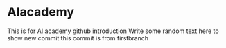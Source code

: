 # AIacademy
This is for AI academy github introduction
Write some random text here to show new commit 
this commit is from firstbranch

